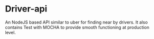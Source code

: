 # Driver-api
An NodeJS based API similar to uber for finding near by drivers. It also contains Test with MOCHA to provide smooth functioning at production level.
